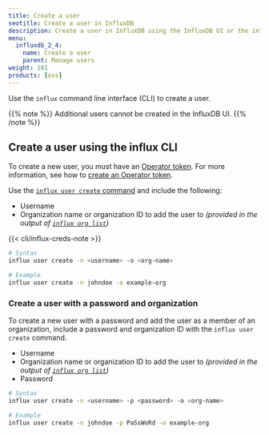 ```yaml
---
title: Create a user
seotitle: Create a user in InfluxDB
description: Create a user in InfluxDB using the InfluxDB UI or the influx CLI.
menu:
  influxdb_2_4:
    name: Create a user
    parent: Manage users
weight: 101
products: [oss]
---
```


Use the `influx` command line interface (CLI) to create a user.

{{% note %}}
Additional users cannot be created in the InfluxDB UI.
{{% /note %}}

## Create a user using the influx CLI

To create a new user, you must have an [Operator token](/influxdb/v2.4/reference/glossary/#token). For more information, see how to [create an Operator token](/influxdb/v2.4/security/tokens/create-token/#create-an-operator-token).

Use the [`influx user create` command](/influxdb/v2.4/reference/cli/influx/user/create) and include the following:

- Username
- Organization name or organization ID to add the user to _(provided in the output of
  [`influx org list`](/influxdb/v2.4/reference/cli/influx/org/list/))_

{{< cli/influx-creds-note >}}

```sh
# Syntax
influx user create -n <username> -o <org-name>

# Example
influx user create -n johndoe -o example-org
```

### Create a user with a password and organization
To create a new user with a password and add the user as a member of an organization,
include a password and organization ID with the `influx user create` command.

- Username
- Organization name or organization ID to add the user to _(provided in the output of
  [`influx org list`](/influxdb/v2.4/reference/cli/influx/org/list/))_
- Password

```sh
# Syntax
influx user create -n <username> -p <password> -o <org-name>

# Example
influx user create -n johndoe -p PaSsWoRd -o example-org
```
